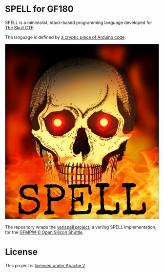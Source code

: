 # SPELL for GF180

SPELL is a minimalist, stack-based programming language developed for [The Skull CTF](https://skullctf.com).

The language is defined by [a cryptic piece of Arduino code](https://skullctf.com/spell). 

![SPELL](docs/spell.png)

The repository wraps the [verispell project](https://github.com/wokwi/verispell), a verilog SPELL implementation, for the [GFMPW-0 Open Silicon Shuttle](https://platform.efabless.com/shuttles/GFMPW-0).

# License

This project is [licensed under Apache 2](LICENSE)

